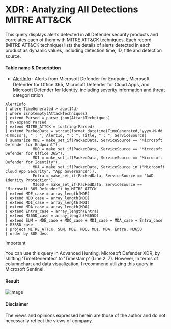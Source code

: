 # XDR : Analyzing All Detections MITRE ATT&CK 
This query displays alerts detected in all Defender security products and correlates each of them with MITRE ATT&CK techniques. Each record (MITRE ATT&CK technique) lists the details of alerts detected in each product as dynamic values, including detection time, ID, title and detection source.

#### Table name & Description
- [AlertInfo](https://learn.microsoft.com/en-us/microsoft-365/security/defender/advanced-hunting-alertinfo-table?view=o365-worldwide) : Alerts from Microsoft Defender for Endpoint, Microsoft Defender for Office 365, Microsoft Defender for Cloud Apps, and Microsoft Defender for Identity, including severity information and threat categorization

```kusto
AlertInfo
| where TimeGenerated > ago(14d)
| where isnotempty(AttackTechniques)
| extend Parsed = parse_json(AttackTechniques)
| mv-expand Parsed
| extend MITRE_ATTCK = tostring(Parsed)
| extend PackedData = strcat(format_datetime(TimeGenerated,'yyyy-M-dd H:mm:ss'), " : ", AlertId, " : ", Title, " : ", ServiceSource)
| summarize MDE = make_set_if(PackedData, ServiceSource == "Microsoft Defender for Endpoint"),
            MDO = make_set_if(PackedData, ServiceSource == "Microsoft Defender for Office 365"),
            MDI = make_set_if(PackedData, ServiceSource == "Microsoft Defender for Identity"),
            MDA = make_set_if(PackedData, ServiceSource in ("Microsoft Cloud App Security", "App Governance")),
            Entra = make_set_if(PackedData, ServiceSource == "AAD Identity Protection"),
            M365D = make_set_if(PackedData, ServiceSource == "Microsoft 365 Defender") by MITRE_ATTCK
| extend MDE_case = array_length(MDE)
| extend MDO_case = array_length(MDO)
| extend MDI_case = array_length(MDI)
| extend MDA_case = array_length(MDA)
| extend Entra_case = array_length(Entra) 
| extend M365D_case = array_length(M365D) 
| extend SUM = MDE_case + MDO_case + MDI_case + MDA_case + Entra_case + M365D_case
| project MITRE_ATTCK, SUM, MDE, MDO, MDI, MDA, Entra, M365D
| order by SUM desc 
```
> [!Important]
> You can use this query in Advanced Hunting, Microsoft Defender XDR, by shifting 'TimeGenerated' to 'Timestamp' (Line 2, 7). However, in terms of columnchart and data visualization, I recommend utilizing this query in Microsoft Sentinel.

#### Result
![image](https://github.com/LearningKijo/KQL/assets/120234772/d081cb11-c00c-415e-b6e8-bc8d8a90bb35)

#### Disclaimer
The views and opinions expressed herein are those of the author and do not necessarily reflect the views of company.
